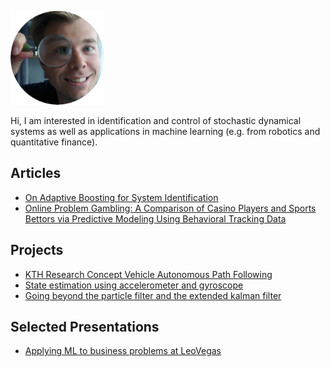 <p align="left">
  <img src="magn.png" alt="me"/>
</p>
Hi, I am interested in identification and control of stochastic dynamical systems as well as applications in machine learning (e.g. from robotics and quantitative finance).

## Articles
* [On Adaptive Boosting for System Identification](https://ieeexplore.ieee.org/document/8066449)
* [Online Problem Gambling: A Comparison of Casino Players and Sports Bettors via Predictive Modeling Using Behavioral Tracking Data](https://link.springer.com/article/10.1007/s10899-020-09964-z)

## Projects
* [KTH Research Concept Vehicle Autonomous Path Following](https://www.semanticscholar.org/paper/KTH-Research-Concept-Vehicle-Autonomous-Path-Belv%C3%A9n-Bjurgert/1ddc24d2d30669b70811d576b28ee841d92dc38d)
* [State estimation using accelerometer and gyroscope](assets/selfbalance.pdf)
* [Going beyond the particle filter and the extended kalman filter](applied_estimation.pdf)

## Selected Presentations
* [Applying ML to business problems at LeoVegas](https://www.youtube.com/watch?v=xMTtOv-IhaE&ab_channel=HyperightAB)
